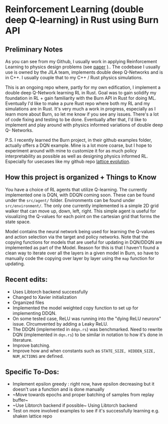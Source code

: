 # Reinforcement Learning (double deep Q-learning) in Rust using Burn API
## Preliminary Notes
As you can see from my Github, I usually work in applying Reinforcement Learning to physics design problems (see [paper](https://arxiv.org/abs/2405.07907) ).. The codebase I usually use is owned by the JILA team, implements double deep Q-Networks and is in C++. I usually couple that to my C++ / Rust physics simulations.

This is an ongoing repo where, partly for my own edification, I implement a double deep Q-Network learning RL in Rust. Goal was to gain solidify my foundation in RL + gain familiarity with the Burn API in Rust for doing ML. Eventually I'd like to make a pure Rust repo where both my RL and my simulations are in Rust. It's very much a work in progress, especially as I learn more about Burn, so let me know if you see any issues. There's a lot of code fixing and testing to be done.
Eventually after that, I'd like to implement and play around with physics informed variations of double deep Q- Networks.

P.S. I recently learned the Burn project, in their github examples folder, actually offers a DQN example. Mine is a lot more coarse, but I hope to experiment around with mine to customize it for as much policy interpretability as possible as well as designing physics informed RL. Especially for usecases like my github repo [lattice evolution](https://github.com/rootware/lattice_evolution).

## How this project is organized + Things to Know
You have a choice of RL agents that utilize Q-learning. The currently implemented one is DQN, with DDQN coming soon. These can be found under the `src/agent/` folder.
Environments can be found under `src/environment/`. The only one currently implemented is a simple 2D grid walker that can move up, down, left, right. This simple agent is useful for visualizing the Q-values for each point on the cartesian grid that forms the state space.

Model contains the neural network being used for learning the Q-values  and action selection via the target and policy networks. Note that the copying functions for models that are useful for updating in DQN/DDQN are implemented as part of the Model. Reason for this is that I haven't found a clean way to iterate over all the layers in a given model in Burn, so have to manually code the copying over layer by layer using the `map` function for updating.

## Recent edits:
- Uses Libtorch backend successfully
- Changed to Xavier initialization
- Organized files
- Implemented the model weighted copy function to set up for implementing DDQN.
- On some tested case, ReLU was running into the "dying ReLU neurons" issue. CIrcumvented by adding a Leaky ReLU.
- The DDQN (implemented in `ddqn.rs`) was benchmarked. Need to rewrite DQN (implemented in `dqn.rs`) to be similar in notation to how it's done in literature.
- Improve batching.
- Improve how and when constants such as `STATE_SIZE, HIDDEN_SIZE, NUM_ACTIONS` are defined.

## Specific To-Dos:
- Implement epsilon greedy : right now, have epsilon decreasing but it doesn't use a function and is done manually
- ~Move towards epochs and proper batching of samples from replay buffer~
- ~Use Libtorch backend if possible~ Using Libtorch backend
- Test on more involved examples to see if it's successfully learning e.g. shaken lattice repo
